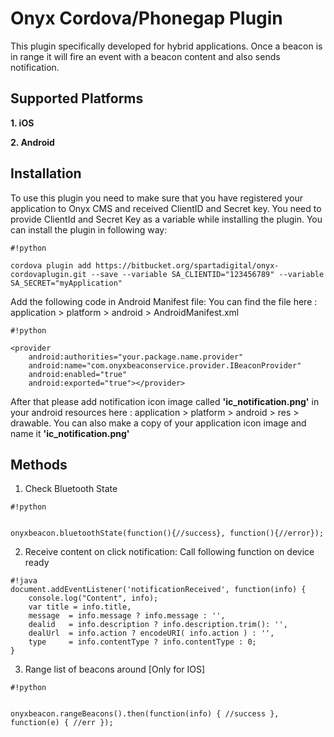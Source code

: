 # **Onyx Cordova/Phonegap Plugin** #

This plugin specifically developed for hybrid applications. Once a beacon is in range it will fire an event with a beacon content and also sends notification.

## **Supported Platforms** ##

**1. iOS** 

**2. Android**

## **Installation** ##

To use this plugin you need to make sure that you have registered your application to Onyx CMS and received ClientID and Secret key. You need to provide ClientId and Secret Key as a variable while installing the plugin. You can install the plugin in following way:


```
#!python

cordova plugin add https://bitbucket.org/spartadigital/onyx-cordovaplugin.git --save --variable SA_CLIENTID="123456789" --variable SA_SECRET="myApplication"
```
Add the following code in Android Manifest file:
You can find the file here : application > platform > android > AndroidManifest.xml


```
#!python

<provider
	android:authorities="your.package.name.provider"
	android:name="com.onyxbeaconservice.provider.IBeaconProvider"
	android:enabled="true"
	android:exported="true"></provider>
```
After that please add notification icon image called **'ic_notification.png'** in your android resources here : application > platform > android > res > drawable. You can also make a copy of your application icon image and name it **'ic_notification.png'**

## **Methods** ##

1. Check Bluetooth State

```
#!python


onyxbeacon.bluetoothState(function(){//success}, function(){//error});
```


2. Receive content on click notification:
Call following function on device ready

```
#!java
document.addEventListener('notificationReceived', function(info) {
    console.log("Content", info);
    var title = info.title, 
    message  = info.message ? info.message : '', 
    dealid   = info.description ? info.description.trim(): '',
    dealUrl  = info.action ? encodeURI( info.action ) : '',
    type     = info.contentType ? info.contentType : 0;
}

```

3. Range list of beacons around [Only for IOS]


```
#!python


onyxbeacon.rangeBeacons().then(function(info) { //success }, function(e) { //err });

```